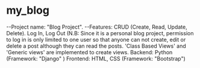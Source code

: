 # my_blog
--Project name: "Blog Project".
--Features:
CRUD (Create, Read, Update, Delete).
Log In, Log Out
(N.B: Since it is a personal blog project, permission to log in is only limited to one user so that anyone can not create, edit or delete a post although they can read the posts.
'Class Based Views' and 'Generic views' are implemented to create views.
Backend: Python (Framework: "Django" )
Frontend: HTML, CSS (Framework: "Bootstrap")
